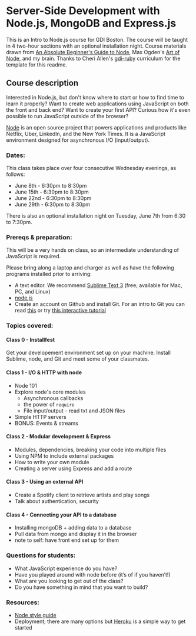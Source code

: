 # Server-Side Development with Node.js, MongoDB and Express.js

This is an Intro to Node.js course for GDI Boston. The course will be taught in 4 two-hour sections with an optional installation night. Course materials drawn from [An Absolute Beginner's Guide to Node](http://blog.modulus.io/absolute-beginners-guide-to-nodejs), Max Ogden's [Art of Node](https://github.com/maxogden/art-of-node), and my brain. Thanks to Cheri Allen's [gdi-ruby](https://github.com/cherimarie/gdi-ruby) curriculum for the template for this readme.

## Course description

Interested in Node.js, but don't know where to start or how to find time to learn it properly? Want to create web applications using JavaScript on both the front and back end? Want to create your first API? Curious how it's even possible to run JavaScript outside of the browser?

[Node](https://github.com/nodejs/node) is an open source project that powers applications and products like Netflix, Uber, LinkedIn, and the New York Times. It is a JavaScript environment designed for asynchronous I/O (input/output).

### Dates:
This class takes place over four consecutive Wednesday evenings, as follows:
 - June 8th - 6:30pm to 8:30pm
 - June 15th - 6:30pm to 8:30pm
 - June 22nd  - 6:30pm to 8:30pm
 - June 29th - 6:30pm to 8:30pm

There is also an optional installation night on Tuesday, June 7th from 6:30 to 7:30pm.

### Prereqs & preparation:

This will be a very hands on class, so an intermediate understanding of JavaScript is required.

Please bring along a laptop and charger as well as have the following programs installed prior to arriving:
 - A text editor. We recommend [Sublime Text 3](https://www.sublimetext.com/3) (free; available for Mac, PC, and Linux)
 - [node.js](nodejs.org)
 - Create an account on Github and install Git. For an intro to Git you can read [this](https://rogerdudler.github.io/git-guide/) or try [this interactive tutorial](https://try.github.io/levels/1/challenges/1)


### Topics covered:

#### Class 0 - Installfest

 Get your developement environment set up on your machine. Install Sublime, node, and Git and meet some of your classmates.

#### Class 1 - I/O & HTTP with node
  - Node 101
  - Explore node's core modules
    - Asynchronous callbacks
    - the power of `require`
    - File input/output - read txt and JSON files
  - Simple HTTP servers
  - BONUS: Events & streams

#### Class 2 - Modular development & Express
  - Modules, dependencies, breaking your code into multiple files
  - Using NPM to include external packages
  - How to write your own module
  - Creating a server using Express and add a route

#### Class 3 - Using an external API
  - Create a Spotify client to retrieve artists and play songs
  - Talk about authentication, security

#### Class 4 - Connecting your API to a database
  - Installing mongoDB + adding data to a database
  - Pull data from mongo and display it in the browser
  - note to self: have front end set up for them

### Questions for students:
- What JavaScript experience do you have?
- Have you played around with node before (it’s of if you haven’t!)
- What are you looking to get out of the class?
- Do you have something in mind that you want to build?

### Resources:
  - [Node style guide](https://github.com/felixge/node-style-guide)
  - Deployment; there are many options but [Heroku](https://devcenter.heroku.com/articles/getting-started-with-nodejs#introduction) is a simple way to get started
